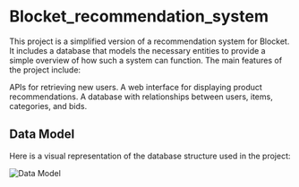 # Blocket_recommendation_system

This project is a simplified version of a recommendation system for Blocket. It includes a database that models the necessary entities to provide a simple overview of how such a system can function. The main features of the project include:

APIs for retrieving new users.
A web interface for displaying product recommendations.
A database with relationships between users, items, categories, and bids.

 
## Data Model

Here is a visual representation of the database structure used in the project:

![Data Model](https://github.com/rimiana/Blocket_recommendation_system/blob/main/Modeldatabases.png)
